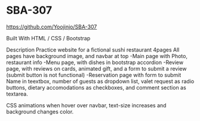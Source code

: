 # SBA-307
https://github.com/Yoojinjo/SBA-307

Built With
HTML / CSS / Bootstrap

Description
Practice website for a fictional sushi restaurant
4pages 
All pages have background image, and navbar at top
-Main page with Photo, restaurant info
-Menu page, with dishes in bootstrap accordion 
-Review page, with reviews on cards, animated gift, and a form to submit a review (submit button is not functional)
-Reservation page with form to submit Name in teextbox, number of guests as dropdown list, valet request as radio buttons, dietary accomodations as checkboxes, and comment section as textarea.

CSS animations when hover over navbar, text-size increases and background changes color.
